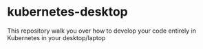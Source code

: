 # kubernetes-desktop
This repository walk you over how to develop your code entirely in Kubernetes in your desktop/laptop
